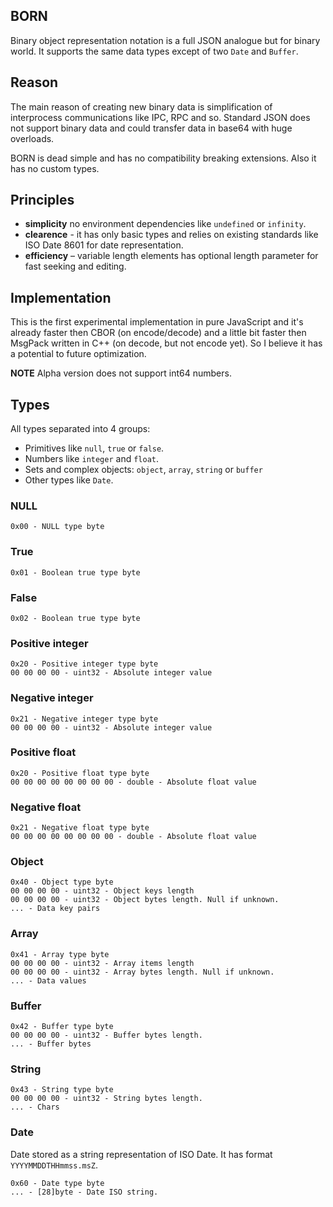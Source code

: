 BORN
---

Binary object representation notation is a full JSON analogue but for binary
world. It supports the same data types except of two `Date` and `Buffer`.

## Reason

The main reason of creating new binary data is simplification of interprocess
communications like IPC, RPC and so. Standard JSON does not support binary data
and could transfer data in base64 with huge overloads.

BORN is dead simple and has no compatibility breaking extensions. Also it has
no custom types.

## Principles

* **simplicity** no environment dependencies like `undefined` or `infinity`.
* **clearence** - it has only basic types and relies on existing standards like ISO Date 8601 for date representation.
* **efficiency** – variable length elements has optional length parameter
  for fast seeking and editing.

## Implementation

This is the first experimental implementation in pure JavaScript and it's
already faster then CBOR (on encode/decode) and a little bit faster then MsgPack written in C++ (on decode, but not encode yet). So I believe it has a potential to future optimization.

**NOTE** Alpha version does not support int64 numbers.

## Types

All types separated into 4 groups:
* Primitives like `null`, `true` or `false`.
* Numbers like `integer` and `float`.
* Sets and complex objects: `object`, `array`, `string` or `buffer`
* Other types like `Date`.

### NULL

```
0x00 - NULL type byte
```

### True

```
0x01 - Boolean true type byte
```

### False

```
0x02 - Boolean true type byte
```

### Positive integer

```
0x20 - Positive integer type byte
00 00 00 00 - uint32 - Absolute integer value
```

### Negative integer

```
0x21 - Negative integer type byte
00 00 00 00 - uint32 - Absolute integer value
```

### Positive float

```
0x20 - Positive float type byte
00 00 00 00 00 00 00 00 - double - Absolute float value
```

### Negative float

```
0x21 - Negative float type byte
00 00 00 00 00 00 00 00 - double - Absolute float value
```

### Object

```
0x40 - Object type byte
00 00 00 00 - uint32 - Object keys length
00 00 00 00 - uint32 - Object bytes length. Null if unknown.
... - Data key pairs
```

### Array

```
0x41 - Array type byte
00 00 00 00 - uint32 - Array items length
00 00 00 00 - uint32 - Array bytes length. Null if unknown.
... - Data values
```

### Buffer

```
0x42 - Buffer type byte
00 00 00 00 - uint32 - Buffer bytes length.
... - Buffer bytes
```

### String

```
0x43 - String type byte
00 00 00 00 - uint32 - String bytes length.
... - Chars
```

### Date

Date stored as a string representation of ISO Date. It has format
`YYYYMMDDTHHmmss.msZ`.

```
0x60 - Date type byte
... - [28]byte - Date ISO string.
```
